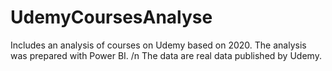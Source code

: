# UdemyCoursesAnalyse
Includes an analysis of courses on Udemy based on 2020. 
The analysis was prepared with Power BI.
/n
The data are real data published by Udemy.
